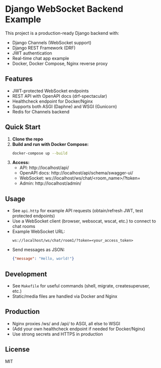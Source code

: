 # Django WebSocket Backend Example

This project is a production-ready Django backend with:
- Django Channels (WebSocket support)
- Django REST Framework (DRF)
- JWT authentication
- Real-time chat app example
- Docker, Docker Compose, Nginx reverse proxy

## Features
- JWT-protected WebSocket endpoints
- REST API with OpenAPI docs (drf-spectacular)
- Healthcheck endpoint for Docker/Nginx
- Supports both ASGI (Daphne) and WSGI (Gunicorn)
- Redis for Channels backend

## Quick Start

1. **Clone the repo**
2. **Build and run with Docker Compose:**
   ```sh
   docker-compose up --build
   ```
3. **Access:**
   - API: http://localhost/api/
   - OpenAPI docs: http://localhost/api/schema/swagger-ui/
   - WebSocket: ws://localhost/ws/chat/<room_name>/?token=<jwt>
   - Admin: http://localhost/admin/

## Usage

- See `api.http` for example API requests (obtain/refresh JWT, test protected endpoints)
- Use a WebSocket client (browser, websocat, wscat, etc.) to connect to chat rooms
- Example WebSocket URL:
  ```
  ws://localhost/ws/chat/room1/?token=<your_access_token>
  ```
- Send messages as JSON:
  ```json
  {"message": "Hello, world!"}
  ```

## Development
- See `Makefile` for useful commands (shell, migrate, createsuperuser, etc.)
- Static/media files are handled via Docker and Nginx

## Production
- Nginx proxies /ws/ and /api/ to ASGI, all else to WSGI
- (Add your own healthcheck endpoint if needed for Docker/Nginx)
- Use strong secrets and HTTPS in production

## License
MIT
